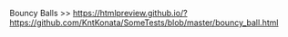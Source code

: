 

Bouncy Balls >>
https://htmlpreview.github.io/?https://github.com/KntKonata/SomeTests/blob/master/bouncy_ball.html
